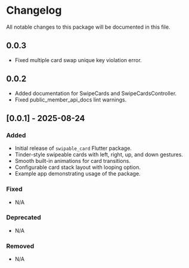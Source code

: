 # Changelog

All notable changes to this package will be documented in this file.

## 0.0.3
- Fixed multiple card swap unique key violation error.

## 0.0.2
- Added documentation for SwipeCards and SwipeCardsController.
- Fixed public_member_api_docs lint warnings.

## [0.0.1] - 2025-08-24
### Added
- Initial release of `swipable_card` Flutter package.
- Tinder-style swipeable cards with left, right, up, and down gestures.
- Smooth built-in animations for card transitions.
- Configurable card stack layout with looping option.
- Example app demonstrating usage of the package.

### Fixed
- N/A

### Deprecated
- N/A

### Removed
- N/A
